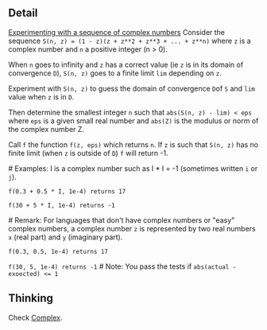 ## Detail
[Experimenting with a sequence of complex numbers](https://www.codewars.com/kata/experimenting-with-a-sequence-of-complex-numbers/train/rust)
Consider the sequence `S(n, z) = (1 - z)(z + z**2 + z**3 + ... + z**n)` where `z` is a complex number
 and `n` a positive integer (n > 0).

When `n` goes to infinity and `z` has a correct value (ie `z` is in its domain of convergence `D`), `S(n, z)` goes to a finite limit
 `lim` depending on `z`.

Experiment with `S(n, z)` to guess the domain of convergence `D`of `S` and `lim` value when `z` is in `D`.

 Then determine the smallest integer `n` such that `abs(S(n, z) - lim) < eps`
 where `eps` is a given small real number and `abs(Z)` is the modulus or norm of the complex number Z.

 Call `f` the function `f(z, eps)` which returns `n`.
 If `z` is such that `S(n, z)` has no finite limit (when `z` is outside of `D`) `f` will return -1.

\# Examples:
I is a complex number such as I * I = -1 (sometimes written `i` or `j`).

 `f(0.3 + 0.5 * I, 1e-4) returns 17`

 `f(30 + 5 * I, 1e-4) returns -1`

\# Remark:
For languages that don't have complex numbers or "easy" complex numbers, a complex number `z` is represented by two real numbers `x` (real part) and `y` (imaginary part).

`f(0.3, 0.5, 1e-4) returns 17`

 `f(30, 5, 1e-4) returns -1`
\# Note:
You pass the tests if `abs(actual - exoected) <= 1`

## Thinking

Check [Complex](https://autumnai.github.io/cuticula/num/complex/struct.Complex.html).